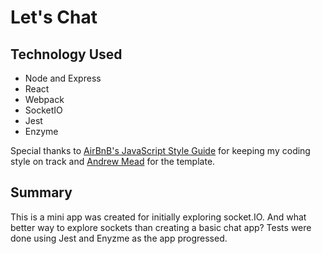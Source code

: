 # Let's Chat
## Technology Used
* Node and Express
* React
* Webpack
* SocketIO
* Jest
* Enzyme

Special thanks to [AirBnB's JavaScript Style Guide](https://github.com/airbnb/javascript) for keeping my coding style on track and [Andrew Mead](https://mead.io/) for the template.

## Summary
This is a mini app was created for initially exploring socket.IO. And what better way to explore sockets than creating a basic chat app? Tests were done using Jest and Enyzme as the app progressed.
